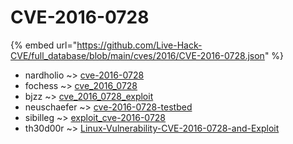 # CVE-2016-0728
{% embed url="https://github.com/Live-Hack-CVE/full_database/blob/main/cves/2016/CVE-2016-0728.json" %}

* nardholio ~> [cve-2016-0728](https://www.alice-snow.ru/2016/database/cve-2016-0728/cve-2016-0728-nardholio)
* fochess ~> [cve_2016_0728](https://www.alice-snow.ru/2016/database/cve-2016-0728/cve_2016_0728-fochess)
* bjzz ~> [cve_2016_0728_exploit](https://www.alice-snow.ru/2016/database/cve-2016-0728/cve_2016_0728_exploit-bjzz)
* neuschaefer ~> [cve-2016-0728-testbed](https://www.alice-snow.ru/2016/database/cve-2016-0728/cve-2016-0728-testbed-neuschaefer)
* sibilleg ~> [exploit_cve-2016-0728](https://www.alice-snow.ru/2016/database/cve-2016-0728/exploit_cve-2016-0728-sibilleg)
* th30d00r ~> [Linux-Vulnerability-CVE-2016-0728-and-Exploit](https://www.alice-snow.ru/2016/database/cve-2016-0728/linux-vulnerability-cve-2016-0728-and-exploit-th30d00r)
